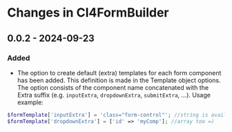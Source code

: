 # Changes in CI4FormBuilder

## 0.0.2 - 2024-09-23

### Added

- The option to create default (extra) templates for each form component has been added. This definition is made in the Template object options. The option consists of the component name concatenated with the Extra suffix (e.g. `inputExtra`, `dropdownExtra`, `submitExtra`, ...). Usage example: 
```php
$formTemplate['inputExtra'] = 'class="form-control"'; //string is available
$formTemplate['dropdownExtra'] = ['id' => 'myComp']; //array too =)
```